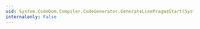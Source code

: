 ```yaml
---
uid: System.CodeDom.Compiler.CodeGenerator.GenerateLinePragmaStart(System.CodeDom.CodeLinePragma)
internalonly: False
---
```


